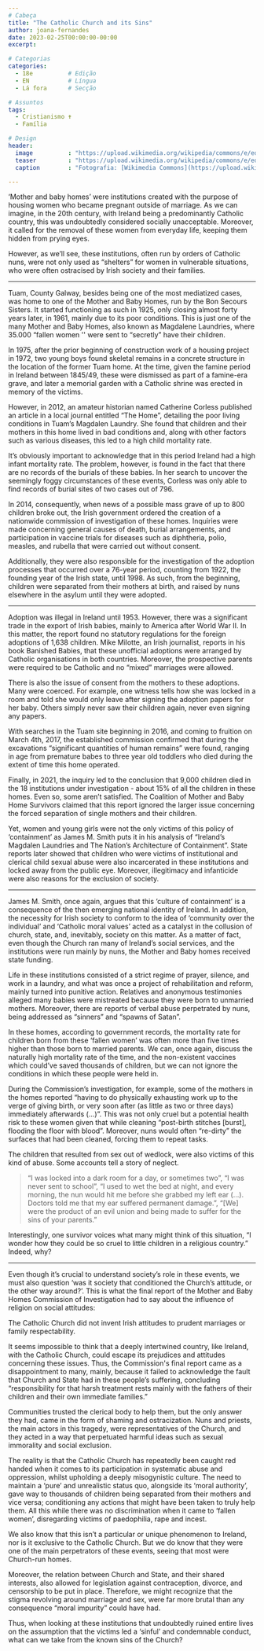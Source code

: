 ```yaml
---
# Cabeça
title: "The Catholic Church and its Sins"
author: joana-fernandes
date: 2023-02-25T00:00:00-00:00
excerpt:

# Categorias
categories:
  - 18e          # Edição
  - EN           # Língua
  - Lá fora      # Secção

# Assuntos
tags:
  - Cristianismo ✝️
  - Família

# Design
header:
  image          : "https://upload.wikimedia.org/wikipedia/commons/e/ed/View_of_the_mass_grave_at_the_Bon_Secours_Mother_and_Baby_Home%2C_Tuam%2C_Galway.jpg"
  teaser         : "https://upload.wikimedia.org/wikipedia/commons/e/ed/View_of_the_mass_grave_at_the_Bon_Secours_Mother_and_Baby_Home%2C_Tuam%2C_Galway.jpg"
  caption        : "Fotografia: [Wikimedia Commons](https://upload.wikimedia.org/wikipedia/commons/e/ed/View_of_the_mass_grave_at_the_Bon_Secours_Mother_and_Baby_Home%2C_Tuam%2C_Galway.jpg)"

---
```


‘Mother and baby homes’ were institutions created with the purpose of housing women who became pregnant outside of marriage. As we can imagine, in the 20th century, with Ireland being a predominantly Catholic country, this was undoubtedly considered socially unacceptable. Moreover, it called for the removal of these women from everyday life, keeping them hidden from prying eyes.

However, as we’ll see, these institutions, often run by orders of Catholic nuns, were not only used as “shelters” for women in vulnerable situations, who were often ostracised by Irish society and their families.

---

Tuam, County Galway, besides being one of the most mediatized cases, was home to one of the Mother and Baby Homes, run by the Bon Secours Sisters. It started functioning as such in 1925, only closing almost forty years later, in 1961, mainly due to its poor conditions. This is just one of the many Mother and Baby Homes, also known as Magdalene Laundries, where 35.000 “fallen women '' were sent to “secretly” have their children.

In 1975, after the prior beginning of construction work of a housing project in 1972, two young boys found skeletal remains in a concrete structure in the location of the former Tuam home. At the time, given the famine period in Ireland between 1845/49, these were dismissed as part of a famine-era grave, and later a memorial garden with a Catholic shrine was erected in memory of the victims.

However, in 2012, an amateur historian named Catherine Corless published an article in a local journal entitled “The Home”, detailing the poor living conditions in Tuam’s Magdalen Laundry. She found that children and their mothers in this home lived in bad conditions and, along with other factors such as various diseases, this led to a high child mortality rate.

It’s obviously important to acknowledge that in this period Ireland had a high infant mortality rate. The problem, however, is found in the fact that there are no records of the burials of these babies. In her search to uncover the seemingly foggy circumstances of these events, Corless was only able to find records of burial sites of two cases out of 796.

In 2014, consequently, when news of a possible mass grave of up to 800 children broke out, the Irish government ordered the creation of a nationwide commission of investigation of these homes. Inquiries were made concerning general causes of death, burial arrangements, and participation in vaccine trials for diseases such as diphtheria, polio, measles, and rubella that were carried out without consent.

Additionally, they were also responsible for the investigation of the adoption processes that occurred over a 76-year period, counting from 1922, the founding year of the Irish state, until 1998. As such, from the beginning, children were separated from their mothers at birth, and raised by nuns elsewhere in the asylum until they were adopted.

---

Adoption was illegal in Ireland until 1953. However, there was a significant trade in the export of Irish babies, mainly to America after World War II. In this matter, the report found no statutory regulations for the foreign adoptions of 1,638 children. Mike Milotte, an Irish journalist, reports in his book Banished Babies, that these unofficial adoptions were arranged by Catholic organisations in both countries. Moreover, the prospective parents were required to be Catholic and no “mixed” marriages were allowed.

There is also the issue of consent from the mothers to these adoptions. Many were coerced. For example, one witness tells how she was locked in a room and told she would only leave after signing the adoption papers for her baby. Others simply never saw their children again, never even signing any papers.

With searches in the Tuam site beginning in 2016, and coming to fruition on March 4th, 2017, the established commission confirmed that during the excavations “significant quantities of human remains” were found, ranging in age from premature babes to three year old toddlers who died during the extent of time this home operated.

Finally, in 2021, the inquiry led to the conclusion that 9,000 children died in the 18 institutions under investigation - about 15% of all the children in these homes. Even so, some aren’t satisfied. The Coalition of Mother and Baby Home Survivors claimed that this report ignored the larger issue concerning the forced separation of single mothers and their children.

Yet, women and young girls were not the only victims of this policy of ‘containment’ as James M. Smith puts it in his analysis of “Ireland’s Magdalen Laundries and The Nation’s Architecture of Containment”. State reports later showed that children who were victims of institutional and clerical child sexual abuse were also incarcerated in these institutions and locked away from the public eye. Moreover, illegitimacy and infanticide were also reasons for the exclusion of society.

---

James M. Smith, once again, argues that this ‘culture of containment’ is a consequence of the then emerging national identity of Ireland. In addition, the necessity for Irish society to conform to the idea of ‘community over the individual’ and ‘Catholic moral values’ acted as a catalyst in the collusion of church, state, and, inevitably, society on this matter. As a matter of fact, even though the Church ran many of Ireland’s social services, and the institutions were run mainly by nuns, the Mother and Baby homes received state funding.

Life in these institutions consisted of a strict regime of prayer, silence, and work in a laundry, and what was once a project of rehabilitation and reform, mainly turned into punitive action. Relatives and anonymous testimonies alleged many babies were mistreated because they were born to unmarried mothers. Moreover, there are reports of verbal abuse perpetrated by nuns, being addressed as “sinners” and “spawns of Satan”.

In these homes, according to government records, the mortality rate for children born from these ‘fallen women’ was often more than five times higher than those born to married parents. We can, once again, discuss the naturally high mortality rate of the time, and the non-existent vaccines which could’ve saved thousands of children, but we can not ignore the conditions in which these people were held in.

During the Commission’s investigation, for example, some of the mothers in the homes reported “having to do physically exhausting work up to the verge of giving birth, or very soon after (as little as two or three days) immediately afterwards (...)”. This was not only cruel but a potential health risk to these women given that while cleaning “post-birth stitches [burst], flooding the floor with blood”. Moreover, nuns would often “re-dirty” the surfaces that had been cleaned, forcing them to repeat tasks.

The children that resulted from sex out of wedlock, were also victims of this kind of abuse. Some accounts tell a story of neglect. 

> “I was locked into a dark room for a day, or sometimes two”, “I was never sent to school”, “I used to wet the bed at night, and every morning, the nun would hit me before she grabbed my left ear (...). Doctors told me that my ear suffered permanent damage.”, “[We] were the product of an evil union and being made to suffer for the sins of your parents.”

Interestingly, one survivor voices what many might think of this situation, “I wonder how they could be so cruel to little children in a religious country.” Indeed, why?

---

Even though it’s crucial to understand society’s role in these events, we must also question ‘was it society that conditioned the Church’s attitude, or the other way around?’. This is what the final report of the Mother and Baby Homes Commission of Investigation had to say about the influence of religion on social attitudes:

The Catholic Church did not invent Irish attitudes to prudent marriages or family respectability.

It seems impossible to think that a deeply intertwined country, like Ireland, with the Catholic Church, could escape its prejudices and attitudes concerning these issues. Thus, the Commission's final report came as a disappointment to many, mainly, because it failed to acknowledge the fault that Church and State had in these people’s suffering, concluding “responsibility for that harsh treatment rests mainly with the fathers of their children and their own immediate families.”

Communities trusted the clerical body to help them, but the only answer they had, came in the form of shaming and ostracization. Nuns and priests, the main actors in this tragedy, were representatives of the Church, and they acted in a way that perpetuated harmful ideas such as sexual immorality and social exclusion.

The reality is that the Catholic Church has repeatedly been caught red handed when it comes to its participation in systematic abuse and oppression, whilst upholding a deeply misogynistic culture. The need to maintain a ‘pure’ and unrealistic status quo, alongside its ‘moral authority’, gave way to thousands of children being separated from their mothers and vice versa; conditioning any actions that might have been taken to truly help them. All this while there was no discrimination when it came to ‘fallen women’, disregarding victims of paedophilia, rape and incest.

We also know that this isn’t a particular or unique phenomenon to Ireland, nor is it exclusive to the Catholic Church. But we do know that they were one of the main perpetrators of these events, seeing that most were Church-run homes.

Moreover, the relation between Church and State, and their shared interests, also allowed for legislation against contraception, divorce, and censorship to be put in place. Therefore, we might recognize that the stigma revolving around marriage and sex, were far more brutal than any consequence “moral impurity” could have had.

Thus, when looking at these institutions that undoubtedly ruined entire lives on the assumption that the victims led a ‘sinful’ and condemnable conduct, what can we take from the known sins of the Church?
